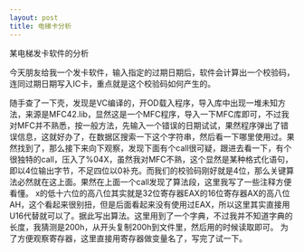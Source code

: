 ```yaml
---
layout: post
title: 电梯卡分析
---
```


某电梯发卡软件的分析

  今天朋友给我一个发卡软件，输入指定的过期日期后，软件会计算出一个校验码，连同过期日期写入IC卡，重点就是这个校验码如何产生的。

  随手查了一下壳，发现是VC编译的，开OD载入程序，导入库中出现一堆未知方法，来源是MFC42.lib，显然这是一个MFC程序，导入一下MFC库即可，不过我对MFC并不熟悉，按一般方法，先输入一个错误的日期试试，果然程序弹出了错误信息，这就好办了，在数据区搜索一下这个字符串，然后看一下哪里使用过。果然找到了，那么接下来向下观察，发现下面有个call很可疑，跟进去看一下，有个很独特的call，压入了%04X，虽然我对MFC不熟，这个显然是某种格式化语句，即以4位输出字节，不足四位以0补充。而我们的校验码刚好就是4位，那么关键算法必然就在这上面。果然在上面一个call发现了算法段，这里我写了一些注释方便看懂。
  x的低十六位的高八位其实就是32位寄存器EAX的16位寄存器AX的高八位AH，这个看起来很别扭，但是后面看起来没有使用过EAX，所以这里其实直接用U16代替就可以了。据此写出算法。这里用到了一个字典，不过我并不知道字典的长度，我猜测是200h，从开头复制200h到文件里，然后用的时候读取即可。
为了方便观察寄存器，这里直接用寄存器做变量名了，写完了试一下。